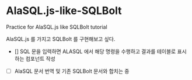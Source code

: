 # AlaSQL.js-like-SQLBolt
Practice for AlaSQL.js like SQLBolt tutorial

AlaSQL.js 를 가지고 SQLBolt 를 구현해보고 싶다.

- [] SQL 문을 입력하면 ALASQL 에서 해당 명령을 수행하고 결과를 테이블로 표시하는 컴포넌트 작성
- [ ] AlaSQL 문서 번역 및 기존 SQLBolt 문서와 합치는 중
